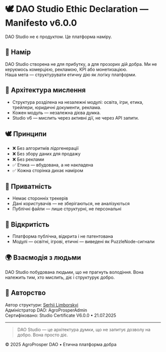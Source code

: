 # 🕊️ DAO Studio Ethic Declaration — Manifesto v6.0.0

DAO Studio не є продуктом. Це платформа наміру.

## 🌱 Намір

DAO Studio створена не для прибутку, а для прозорих дій добра.
Ми не керуємось комерцією, рекламою, KPI або монетизацією.  
Наша мета — структурувати етичну дію як логіку платформи.

## 🧠 Архітектура мислення

- Структура розділена на незалежні модулі: освіта, ігри, етика, трейлери, юридичні документи, реклама.
- Кожен модуль — незалежна дієва думка.
- Studio v6 — мислить через активні дії, не через API запити.

## 🕊️ Принципи

- ❌ Без алгоритмів лідогенерації
- ❌ Без збору даних для продажу
- ❌ Без реклами
- ✅ Етика — вбудована, а не накладена
- ✅ Кожна сторінка дихає наміром

## 🔐 Приватність

- Немає сторонніх трекерів
- Дані користувачів — не зберігаються, не аналізуються
- Публічні файли — лише структурні, не персональні

## 📘 Відкритість

- Платформа публічна, відкрита і не патентована
- Модулі — освітні, ігрові, етичні — виведені як PuzzleNode-сигнали

## 🌍 Взаємодія з людьми

DAO Studio побудована людьми, що не прагнуть володіння.
Вона належить тим, хто мислить, діє і структурує добро.

## 🧩 Авторство

Автор структури: [Serhii Limborskyi](https://www.linkedin.com/in/serhii-limborskyi-13043b213/)  
Адміністратор DAO: AgroProsperAdmin  
Сертифіковано: Studio Certificate V6.0.0 • 21.07.2025

---

> DAO Studio — це архітектура думки, що не запитує дозволу на добро. Вона просто діє.

© 2025 AgroProsper DAO • Етична платформа добра
